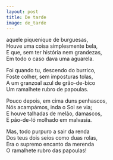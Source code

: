```yaml
---
layout: post
title: De tarde
image: de_tarde
---
```

<span class="caps" alt="N"></span>aquele piquenique de burguesas,  
Houve uma coisa simplesmente bela,  
E que, sem ter história nem grandezas,  
Em todo o caso dava uma aguarela.  

Foi quando tu, descendo do burrico,  
Foste colher, sem imposturas tolas,  
A um granzoal azul de grão-de-bico  
Um ramalhete rubro de papoulas.  

Pouco depois, em cima duns penhascos,  
Nós acampámos, inda o Sol se via;  
E houve talhadas de melão, damascos,  
E pão-de-ló molhado em malvasia.  

Mas, todo purpuro a sair da renda  
Dos teus dois seios como duas rolas,  
Era o supremo encanto da merenda  
O ramalhete rubro das papoulas!  